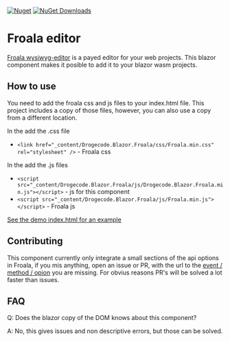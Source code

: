 [![Nuget](https://img.shields.io/nuget/v/Drogecode.Blazor.Froala)](https://www.nuget.org/packages/Drogecode.Blazor.Froala/)
[![NuGet Downloads](https://img.shields.io/nuget/dt/Drogecode.Blazor.Froala?label=NuGet%20Downloads)](https://www.nuget.org/packages/Drogecode.Blazor.Froala/)  

# Froala editor

[Froala wysiwyg-editor](https://froala.com/wysiwyg-editor/) is a payed editor for your web projects. This blazor component makes it posible to add it to your blazor wasm projects.

## How to use

You need to add the froala css and js files to your index.html file. This project includes a copy of those files, however, you can also use a copy from a different location.

In the <head> add the .css file

+ `<link href="_content/Drogecode.Blazor.Froala/css/Froala.min.css" rel="stylesheet" />` - Froala css

In the <body> add the .js files

+ `<script src="_content/Drogecode.Blazor.Froala/js/Drogecode.Blazor.Froala.min.js"></script>` - js for this component 
+ `<script src="_content/Drogecode.Blazor.Froala/js/Froala.min.js"></script>` - Froala js

[See the demo index.html for an example](https://github.com/Drogecode/Drogecode.Blazor.Froala/blob/master/Drogecode.Blazor.FroalaDemo/wwwroot/index.html)

## Contributing

This component currently only integrate a small sections of the api options in Froala, if you mis anything, open an issue or PR, with the url to the [event / method / opion](https://froala.com/wysiwyg-editor/docs/api/) you are missing. For obvius reasons PR's will be solved a lot faster than issues.

## FAQ
 
Q: Does the blazor copy of the DOM knows about this component?

A: No, this gives issues and non descriptive errors, but those can be solved.

